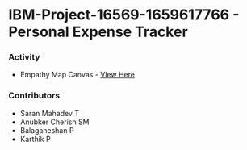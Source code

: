 # IBM-Project-16569-1659617766 - Personal Expense Tracker


### Activity
- Empathy Map Canvas - [View Here](https://app.mural.co/t/ibmproject1656916596177667413/m/ibmproject1656916596177667413/1662634694528/69564c6a1dfb5a1c0eece10a95d0c3ee57d48217?sender=ue2ae486f0d38439fdbf06667)

### Contributors
- Saran Mahadev T
- Anubker Cherish SM
- Balaganeshan P
- Karthik P
